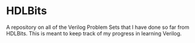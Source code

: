 # HDLBits
A repository on all of the Verilog Problem Sets that I have done so far from HDLBits. This is meant to keep track of my progress in learning Verilog.
